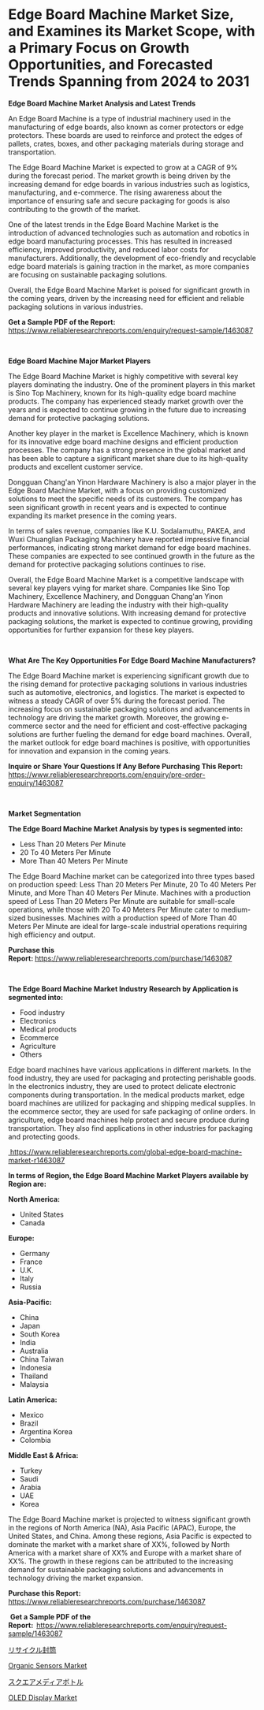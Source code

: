 <p><h1>Edge Board Machine Market Size, and Examines its Market Scope, with a Primary Focus on Growth Opportunities, and Forecasted Trends Spanning from 2024 to 2031</h1></p><p><strong>Edge Board Machine Market Analysis and Latest Trends</strong></p>
<p><p>An Edge Board Machine is a type of industrial machinery used in the manufacturing of edge boards, also known as corner protectors or edge protectors. These boards are used to reinforce and protect the edges of pallets, crates, boxes, and other packaging materials during storage and transportation.</p><p>The Edge Board Machine Market is expected to grow at a CAGR of 9% during the forecast period. The market growth is being driven by the increasing demand for edge boards in various industries such as logistics, manufacturing, and e-commerce. The rising awareness about the importance of ensuring safe and secure packaging for goods is also contributing to the growth of the market.</p><p>One of the latest trends in the Edge Board Machine Market is the introduction of advanced technologies such as automation and robotics in edge board manufacturing processes. This has resulted in increased efficiency, improved productivity, and reduced labor costs for manufacturers. Additionally, the development of eco-friendly and recyclable edge board materials is gaining traction in the market, as more companies are focusing on sustainable packaging solutions.</p><p>Overall, the Edge Board Machine Market is poised for significant growth in the coming years, driven by the increasing need for efficient and reliable packaging solutions in various industries.</p></p>
<p><strong>Get a Sample PDF of the Report:&nbsp;</strong> <a href="https://www.reliableresearchreports.com/enquiry/request-sample/1463087">https://www.reliableresearchreports.com/enquiry/request-sample/1463087</a></p>
<p>&nbsp;</p>
<p><strong>Edge Board Machine Major Market Players</strong></p>
<p><p>The Edge Board Machine Market is highly competitive with several key players dominating the industry. One of the prominent players in this market is Sino Top Machinery, known for its high-quality edge board machine products. The company has experienced steady market growth over the years and is expected to continue growing in the future due to increasing demand for protective packaging solutions.</p><p>Another key player in the market is Excellence Machinery, which is known for its innovative edge board machine designs and efficient production processes. The company has a strong presence in the global market and has been able to capture a significant market share due to its high-quality products and excellent customer service.</p><p>Dongguan Chang'an Yinon Hardware Machinery is also a major player in the Edge Board Machine Market, with a focus on providing customized solutions to meet the specific needs of its customers. The company has seen significant growth in recent years and is expected to continue expanding its market presence in the coming years.</p><p>In terms of sales revenue, companies like K.U. Sodalamuthu, PAKEA, and Wuxi Chuanglian Packaging Machinery have reported impressive financial performances, indicating strong market demand for edge board machines. These companies are expected to see continued growth in the future as the demand for protective packaging solutions continues to rise.</p><p>Overall, the Edge Board Machine Market is a competitive landscape with several key players vying for market share. Companies like Sino Top Machinery, Excellence Machinery, and Dongguan Chang'an Yinon Hardware Machinery are leading the industry with their high-quality products and innovative solutions. With increasing demand for protective packaging solutions, the market is expected to continue growing, providing opportunities for further expansion for these key players.</p></p>
<p>&nbsp;</p>
<p><strong>What Are The Key Opportunities For Edge Board Machine Manufacturers?</strong></p>
<p><p>The Edge Board Machine market is experiencing significant growth due to the rising demand for protective packaging solutions in various industries such as automotive, electronics, and logistics. The market is expected to witness a steady CAGR of over 5% during the forecast period. The increasing focus on sustainable packaging solutions and advancements in technology are driving the market growth. Moreover, the growing e-commerce sector and the need for efficient and cost-effective packaging solutions are further fueling the demand for edge board machines. Overall, the market outlook for edge board machines is positive, with opportunities for innovation and expansion in the coming years.</p></p>
<p><strong>Inquire or Share Your Questions If Any Before Purchasing This Report:</strong> <a href="https://www.reliableresearchreports.com/enquiry/pre-order-enquiry/1463087">https://www.reliableresearchreports.com/enquiry/pre-order-enquiry/1463087</a></p>
<p>&nbsp;</p>
<p><strong>Market Segmentation</strong></p>
<p><strong>The Edge Board Machine Market Analysis by types is segmented into:</strong></p>
<p><ul><li>Less Than 20 Meters Per Minute</li><li>20 To 40 Meters Per Minute</li><li>More Than 40 Meters Per Minute</li></ul></p>
<p><p>The Edge Board Machine market can be categorized into three types based on production speed: Less Than 20 Meters Per Minute, 20 To 40 Meters Per Minute, and More Than 40 Meters Per Minute. Machines with a production speed of Less Than 20 Meters Per Minute are suitable for small-scale operations, while those with 20 To 40 Meters Per Minute cater to medium-sized businesses. Machines with a production speed of More Than 40 Meters Per Minute are ideal for large-scale industrial operations requiring high efficiency and output.</p></p>
<p><strong>Purchase this Report:&nbsp;</strong><a href="https://www.reliableresearchreports.com/purchase/1463087">https://www.reliableresearchreports.com/purchase/1463087</a></p>
<p>&nbsp;</p>
<p><strong>The Edge Board Machine Market Industry Research by Application is segmented into:</strong></p>
<p><ul><li>Food industry</li><li>Electronics</li><li>Medical products</li><li>Ecommerce</li><li>Agriculture</li><li>Others</li></ul></p>
<p><p>Edge board machines have various applications in different markets. In the food industry, they are used for packaging and protecting perishable goods. In the electronics industry, they are used to protect delicate electronic components during transportation. In the medical products market, edge board machines are utilized for packaging and shipping medical supplies. In the ecommerce sector, they are used for safe packaging of online orders. In agriculture, edge board machines help protect and secure produce during transportation. They also find applications in other industries for packaging and protecting goods.</p></p>
<p><a href="https://www.reliableresearchreports.com/global-edge-board-machine-market-r1463087">&nbsp;https://www.reliableresearchreports.com/global-edge-board-machine-market-r1463087</a></p>
<p><strong>In terms of Region, the Edge Board Machine Market Players available by Region are:</strong></p>
<p>
    <p> <strong> North America: </strong>
        <ul>
            <li>United States</li>
            <li>Canada</li>
        </ul>
        </p> 
    <p> <strong> Europe: </strong>
        <ul>
            <li>Germany</li>
            <li>France</li>
            <li>U.K.</li>
            <li>Italy</li>
            <li>Russia</li>
        </ul>
        </p> 
    <p> <strong> Asia-Pacific: </strong>
        <ul>
            <li>China</li>
            <li>Japan</li>
            <li>South Korea</li>
            <li>India</li>
            <li>Australia</li>
            <li>China Taiwan</li>
            <li>Indonesia</li>
            <li>Thailand</li>
            <li>Malaysia</li>
        </ul>
        </p> 
    <p> <strong> Latin America: </strong>
        <ul>
            <li>Mexico</li>
            <li>Brazil</li>
            <li>Argentina Korea</li>
            <li>Colombia</li>
        </ul>
        </p> 
    <p> <strong> Middle East & Africa: </strong>
        <ul>
            <li>Turkey</li>
            <li>Saudi</li>
            <li>Arabia</li>
            <li>UAE</li>
            <li>Korea</li>
        </ul>
    </p>
    </p>
<p><p>The Edge Board Machine market is projected to witness significant growth in the regions of North America (NA), Asia Pacific (APAC), Europe, the United States, and China. Among these regions, Asia Pacific is expected to dominate the market with a market share of XX%, followed by North America with a market share of XX% and Europe with a market share of XX%. The growth in these regions can be attributed to the increasing demand for sustainable packaging solutions and advancements in technology driving the market expansion.</p></p>
<p><strong>Purchase this Report: </strong><a href="https://www.reliableresearchreports.com/purchase/1463087">https://www.reliableresearchreports.com/purchase/1463087</a></p>
<p>&nbsp;<strong>Get a Sample PDF of the Report:&nbsp;&nbsp;</strong><a href="https://www.reliableresearchreports.com/enquiry/request-sample/1463087">https://www.reliableresearchreports.com/enquiry/request-sample/1463087</a></p>
<p><strong></strong></p>
<p><p><a href="https://github.com/ppmazlotr77499/Market-Research-Report-List-1/blob/main/238014130756.md">リサイクル封筒</a></p><p><a href="https://www.linkedin.com/pulse/organic-sensors-market-competitive-analysis-trends-forecast-g6kfc?trackingId=RBeeJk%2BmH7bm0Dc7ipjjNw%3D%3D">Organic Sensors Market</a></p><p><a href="https://github.com/joaejkdzgyljvo6/Market-Research-Report-List-1/blob/main/524159630757.md">スクエアメディアボトル</a></p><p><a href="https://www.linkedin.com/pulse/oled-display-market-competitive-analysis-trends-forecast-gdsof?trackingId=6PjCZlmIx3ty%2FQO0aSFGCw%3D%3D">OLED Display Market</a></p></p>